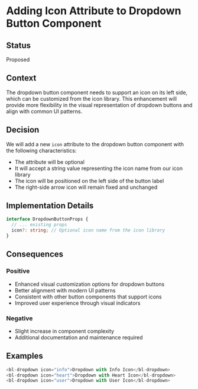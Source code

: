 # Adding Icon Attribute to Dropdown Button Component

## Status
Proposed

## Context
The dropdown button component needs to support an icon on its left side, which can be customized from the icon library. This enhancement will provide more flexibility in the visual representation of dropdown buttons and align with common UI patterns.

## Decision
We will add a new `icon` attribute to the dropdown button component with the following characteristics:

- The attribute will be optional
- It will accept a string value representing the icon name from our icon library
- The icon will be positioned on the left side of the button label
- The right-side arrow icon will remain fixed and unchanged

## Implementation Details
```typescript
interface DropdownButtonProps {
  // ... existing props
  icon?: string; // Optional icon name from the icon library
}
```

## Consequences

### Positive
- Enhanced visual customization options for dropdown buttons
- Better alignment with modern UI patterns
- Consistent with other button components that support icons
- Improved user experience through visual indicators

### Negative
- Slight increase in component complexity
- Additional documentation and maintenance required

## Examples
```typescript
<bl-dropdown icon="info">Dropdown with Info Icon</bl-dropdown>
<bl-dropdown icon="heart">Dropdown with Heart Icon</bl-dropdown>
<bl-dropdown icon="user">Dropdown with User Icon</bl-dropdown>
```
